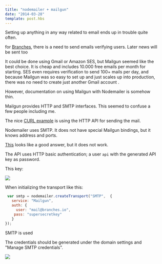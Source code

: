```yaml
---
title: "nodemailer + mailgun"
date: "2014-03-28"
template: post.hbs
---
```


Setting up anything in any way related to email ends up in trouble quite often.

for [Branches](http://branches.io), there is a need to send emails verifying users. Later news will be sent too

It could be done using Gmail or Amazon SES, but Mailgun seemed like the best choice.
It is cheap and includes 10.000 free emails per month for starting.
SES even requires verification to send 100+ mails per day, and because Mailgun was so easy to set up and just scales up into production, there was no need to create just another Gmail account .

However, documentation on using Mailgun with Nodemailer is somehow thin.

Mailgun provides HTTP and SMTP interfaces. This seemed to confuse a few people including me.

The nice [CURL example](http://documentation.mailgun.com/quickstart.html#sending-messages) is using the HTTP API for sending the mail.

Nodemailer uses SMTP. It does not have special Mailgun bindings, but it knows address and ports.

[This](http://stackoverflow.com/questions/13738392/how-to-attach-files-to-post-request-to-mailguns-api-using-node-js-and-the-reque) looks like a good answer, but it does not work.

The API uses HTTP basic authentication; a user `api` with the generated API key as password.

This key:

![](../images/posts/nodemailer-mailgun/key.jpg)

When initializing the transport like this:

```JavaScript
 var smtp = nodemailer.createTransport("SMTP",  {
   service: "Mailgun",
   auth: {
     user: "mail@branches.io",
 	pass: "supersecretkey"
   }
});
```
SMTP is used

The credentials should be generated under the domain settings and "Manage SMTP credentials".

![](../images/posts/nodemailer-mailgun/smtp.jpg)
